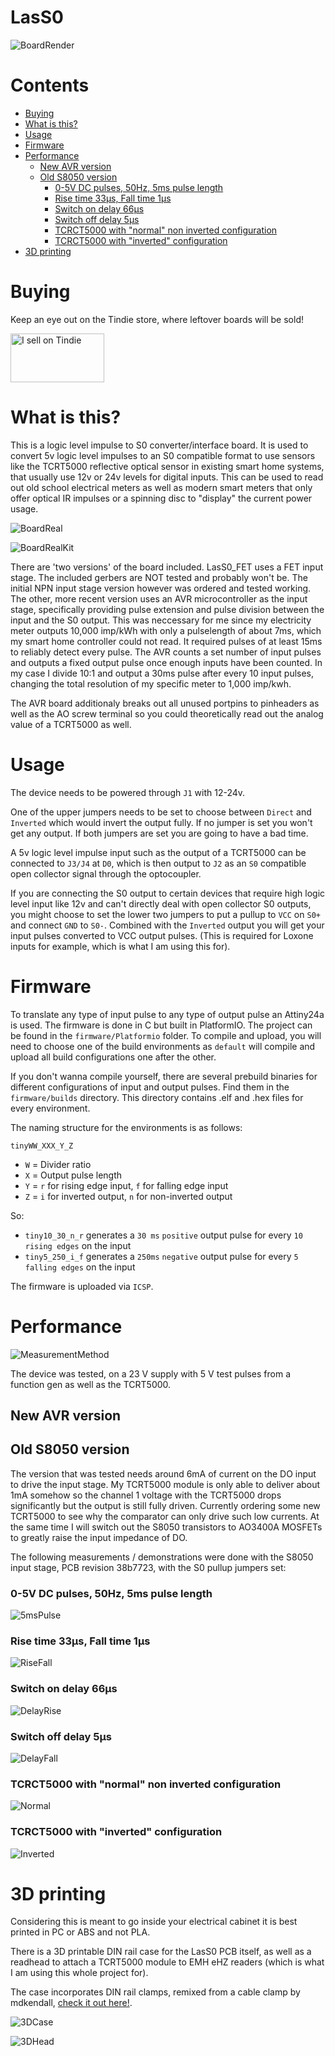 # LasS0 <!-- omit in toc -->

![BoardRender](img/Nice.png)

# Contents <!-- omit in toc -->

- [Buying](#buying)
- [What is this?](#what-is-this)
- [Usage](#usage)
- [Firmware](#firmware)
- [Performance](#performance)
  - [New AVR version](#new-avr-version)
  - [Old S8050 version](#old-s8050-version)
    - [0-5V DC pulses, 50Hz, 5ms pulse length](#0-5v-dc-pulses-50hz-5ms-pulse-length)
    - [Rise time 33µs, Fall time 1µs](#rise-time-33µs-fall-time-1µs)
    - [Switch on delay 66µs](#switch-on-delay-66µs)
    - [Switch off delay 5µs](#switch-off-delay-5µs)
    - [TCRCT5000 with "normal" non inverted configuration](#tcrct5000-with-normal-non-inverted-configuration)
    - [TCRCT5000 with "inverted" configuration](#tcrct5000-with-inverted-configuration)
- [3D printing](#3d-printing)

# Buying

Keep an eye out on the Tindie store, where leftover boards will be sold!

<a href="https://www.tindie.com/stores/binary-6/?ref=offsite_badges&utm_source=sellers_Chrismettal&utm_medium=badges&utm_campaign=badge_medium"><img src="https://d2ss6ovg47m0r5.cloudfront.net/badges/tindie-mediums.png" alt="I sell on Tindie" width="150" height="78"></a>

# What is this?

This is a logic level impulse to S0 converter/interface board. It is used to convert 5v logic level impulses to an S0 compatible format to use sensors like the TCRT5000 reflective optical sensor in existing smart home systems, that usually use 12v or 24v levels for digital inputs. This can be used to read out old school electrical meters as well as modern smart meters that only offer optical IR impulses or a spinning disc to "display" the current power usage.

![BoardReal](img/Board.jpg)

![BoardRealKit](img/BoardKit.jpg)

There are 'two versions' of the board included. LasS0_FET uses a FET input stage. The included gerbers are NOT tested and probably won't be. The initial NPN input stage version however was ordered and tested working.
The other, more recent version uses an AVR microcontroller as the input stage, specifically providing pulse extension and pulse division between the input and the S0 output. This was neccessary for me since my electricity meter outputs 10,000 imp/kWh with only a pulselength of about 7ms, which my smart home controller could not read. It required pulses of at least 15ms to reliably detect every pulse. The AVR counts a set number of input pulses and outputs a fixed output pulse once enough inputs have been counted. In my case I divide 10:1 and output a 30ms pulse after every 10 input pulses, changing the total resolution of my specific meter to 1,000 imp/kwh.

The AVR board additionaly breaks out all unused portpins to pinheaders as well as the AO screw terminal so you could theoretically read out the analog value of a TCRT5000 as well.

# Usage

The device needs to be powered through `J1` with 12-24v.

One of the upper jumpers needs to be set to choose between `Direct` and `Inverted` which would invert the output fully. If no jumper is set you won't get any output. If both jumpers are set you are going to have a bad time.

A 5v logic level impulse input such as the output of a TCRT5000 can be connected to `J3/J4` at `D0`, which is then output to `J2` as an `S0` compatible open collector signal through the optocoupler.

If you are connecting the S0 output to certain devices that require high logic level input like 12v and can't directly deal with open collector S0 outputs, you might choose to set the lower two jumpers to put a pullup to `VCC` on `S0+` and connect `GND` to `S0-`. Combined with the `Inverted` output you will get your input pulses converted to VCC output pulses. (This is required for Loxone inputs for example, which is what I am using this for).

# Firmware

To translate any type of input pulse to any type of output pulse an Attiny24a is used. The firmware is done in C but built in PlatformIO. The project can be found in the `firmware/Platformio` folder. To compile and upload, you will need to choose one of the build environments as `default` will compile and upload all build configurations one after the other.

If you don't wanna compile yourself, there are several prebuild binaries for different configurations of input and output pulses. Find them in the `firmware/builds` directory.
This directory contains  .elf and .hex files for every environment.

The naming structure for the environments is as follows:

`tinyWW_XXX_Y_Z`

- `W` = Divider ratio
- `X` = Output pulse length
- `Y` = `r` for rising edge input, `f` for falling edge input
- `Z` = `i` for inverted output, `n` for non-inverted output

So:
- `tiny10_30_n_r` generates a `30 ms` `positive` output pulse for every `10` `rising edges` on the input
- `tiny5_250_i_f` generates a `250ms` `negative` output pulse for every `5` `falling edges` on the input

The firmware is uploaded via `ICSP`.

# Performance

![MeasurementMethod](img/CRO.jpg)

The device was tested, on a 23 V supply with 5 V test pulses from a function gen as well as the TCRT5000.
## New AVR version



## Old S8050 version

The version that was tested needs around 6mA of current on the DO input to drive the input stage. My TCRT5000 module is only able to deliver about 1mA somehow so the channel 1 voltage with the TCRT5000 drops significantly but the output is still fully driven. Currently ordering some new TCRT5000 to see why the comparator can only drive such low currents. At the same time I will switch out the S8050 transistors to AO3400A MOSFETs to greatly raise the input impedance of DO. 

The following measurements / demonstrations were done with the S8050 input stage, PCB revision 38b7723, with the S0 pullup jumpers set:

### 0-5V DC pulses, 50Hz, 5ms pulse length

![5msPulse](img/S8050/5msPulse.png)

### Rise time 33µs, Fall time 1µs

![RiseFall](img/S8050/RiseFall.png)

### Switch on delay 66µs

![DelayRise](img/S8050/DelayRise.png)

### Switch off delay 5µs

![DelayFall](img/S8050/DelayFall.png)

### TCRCT5000 with "normal" non inverted configuration

![Normal](img/S8050/TCRT5000Normal.png)

### TCRCT5000 with "inverted" configuration

![Inverted](img/S8050/TCRT5000Inverted.png)

# 3D printing

Considering this is meant to go inside your electrical cabinet it is best printed in PC or ABS and not PLA.

There is a 3D printable DIN rail case for the LasS0 PCB itself, as well as a readhead to attach a TCRT5000 module to EMH eHZ readers (which is what I am using this whole project for).

The case incorporates DIN rail clamps, remixed from a cable clamp by mdkendall, [check it out here!](https://www.thingiverse.com/thing:2613804).

![3DCase](img/3D.png)

![3DHead](img/3Dhead.png)

